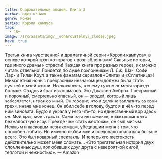 ```yaml
---
title: Очаровательный злодей. Книга 3
author: Иден О'Нилл
genre: Роман
series: Короли кампуса
tags:
  - 18+
image: /src/assets/img/__ocharovatelnyj_zlodej.jpeg
have: true
---
```

Третья книга чувственной и драматичной серии «Короли кампуса», в основе которой троп «от врагов к возлюбленным»! Сильные истории, где много драмы и страсти! Каждая книга про разных героев, их можно читать отдельно! Придется по душе поклонникам Л. Дж. Шэн, Софи Ларк и Тилли Коул, а также фанатам сериалов «Элита» и «Сплетница»! Мимолетная ночь с прекрасным незнакомцем должна была стать лучшей в моей жизни. Но оказалось, что ему нужно от меня гораздо больше. Сводный брат из кошмаров. Это Джаксен Амброз. Прекрасный и порочный, смертельно опасный, он — злодей, который лишь забавляется, играя со мной. Он говорит, что я должна заплатить за свои грехи, иначе мне конец. Он вбил себе в голову, будто я в чём-то перед ним виновата. Будто я украла у него что-то, но единственный вор здесь он. Мой враг, моя страсть. Сама того не поминая, я ввязалась в его безжалостную игру. Прежде чем стать жестоким, он был милым. Нежным и ласковым незнакомцем, убедившим меня в том, что способен любить. Но именно любви мне и следовало опасаться больше всего. Это был коварный спектакль. И теперь его жестокость действительно может меня сломать… «Это трогательная история двух сломленных душ, полюбивших друг друга с невероятной силой, теплотой и нежностью». — Amazon
